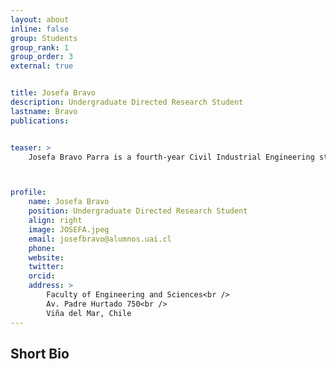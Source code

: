 ```yaml
---
layout: about
inline: false
group: Students
group_rank: 1
group_order: 3
external: true


title: Josefa Bravo
description: Undergraduate Directed Research Student
lastname: Bravo
publications: 


teaser: >
    Josefa Bravo Parra is a fourth-year Civil Industrial Engineering student at the Universidad Adolfo Ibáñez, Chile. Her academic interests are focused on Machine Learning and Deep Learning models. Currently, under the supervision of Prof. Jorge Acuña, PhD, she is involved in developing predictive models to estimate surgery duration for cancer patients.



profile:
    name: Josefa Bravo
    position: Undergraduate Directed Research Student
    align: right
    image: JOSEFA.jpeg
    email: josefbravo@alumnos.uai.cl
    phone: 
    website: 
    twitter: 
    orcid: 
    address: >
        Faculty of Engineering and Sciences<br />
        Av. Padre Hurtado 750<br />        
        Viña del Mar, Chile
---
```




## Short Bio
